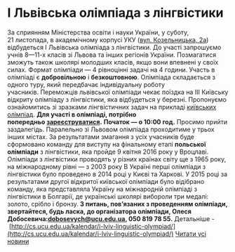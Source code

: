 
# I Львівська олімпіада з лінгвістики
За сприянням Міністерства освіти і науки України, у суботу, 21 листопада, в академічному корпусі УКУ ([вул. Козельницька, 2а](https://goo.gl/maps/seEQfarY1vN2)) відбудеться І Львівська олімпіада з лінгвістики.
До участі запрошуємо учнів 8—11-х класів зі Львова та інших регіонів України. Позмагатися зможуть також школярі молодших класів, якщо вони впевнені у своїх силах.
Формат олімпіади — 4 рівноцінні задачі на 4 години.
Участь в олімпіаді є **добровільною** і **безкоштовною**. Олімпіада складається з одного туру, який передбачає індивідуальну роботу учасників. Переможців львівської олімпіади чекає поїздка на III Київську відкриту олімпіаду з лінгвістики, яка відбудеться у березні.
Пропонуємо ознайомитись зі зразками лінгвістичних задач на прикладі [київських олімпіад](https://ling.org.ua/contests/types/olympiads/Kyiv/).
**Для участі в олімпіаді, потрібно попередньо [зареєструватися](https://ling.org.ua/contests/lviv-2015/registration/).**
**Початок — о 10:00 год.** Просимо прийти заздалегідь.
Паралельно зі Львовом олімпіада проходитиме у трьох інших містах. За результатами змагання з усіх учасників буде сформовано команду для виступу на фінальному етапі **польської олімпіади** з лінгвістики, яка пройде 9 квітня 2016 року у Вроцлаві.
Олімпіади з лінгвістики проводять у різних країнах світу ще з 1965 року, на міжнародному рівні — з 2003 року В Україні перші олімпіади з лінгвістики було проведено в 2014 році у Києві та Харкові. У 2015 році за результатами другої відкритої київської олімпіади було відібрано команду, яка представляла Україну на міжнародній олімпіаді з лінгвістики в Болгарії, де українські школярі вибороли три медалі: золото, срібло і бронзу.
**З питань, пов’язаних з проведенням олімпіади, звертайтеся, будь ласка, до організатора олімпіади, Олеся Добосевича:[dobosevych@ucu.edu.ua](mailto:dobosevych@ucu.edu.ua), 050 819 78 55.**
Детальніше - [http://cs.ucu.edu.ua/kalendar/i-lviv-linguistic-olympiad/](http://cs.ucu.edu.ua/kalendar/i-lviv-linguistic-olympiad/)
[Читати усі новини](/news)
       